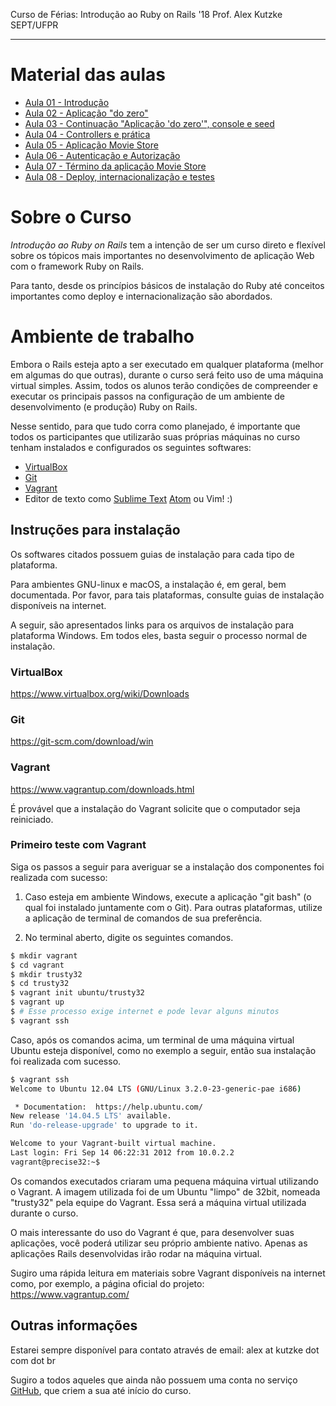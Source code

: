 Curso de Férias: Introdução ao Ruby on Rails '18
Prof. Alex Kutzke
SEPT/UFPR

---

# Material das aulas

* [Aula 01 - Introdução](https://github.com/alexkutzke/cursoror-material/blob/master/01.md)
* [Aula 02 - Aplicação "do zero"](https://github.com/alexkutzke/cursoror-material/blob/master/02.md)
* [Aula 03 - Continuação "Aplicação 'do zero'", console e seed](https://github.com/alexkutzke/cursoror-material/blob/master/03.md)
* [Aula 04 - Controllers e prática](https://github.com/alexkutzke/cursoror-material/blob/master/04.md)
* [Aula 05 - Aplicação Movie Store](https://github.com/alexkutzke/cursoror-material/blob/master/05.md)
* [Aula 06 - Autenticação e Autorização](https://github.com/alexkutzke/cursoror-material/blob/master/06.md)
* [Aula 07 - Término da aplicação Movie Store](https://github.com/alexkutzke/cursoror-material/blob/master/07.md)
* [Aula 08 - Deploy, internacionalização e testes](https://github.com/alexkutzke/cursoror-material/blob/master/08.md)

# Sobre o Curso

*Introdução ao Ruby on Rails* tem a intenção de ser um curso direto e flexível sobre os tópicos mais importantes no desenvolvimento de aplicação Web com o framework Ruby on Rails.

Para tanto, desde os princípios básicos de instalação do Ruby até conceitos importantes como deploy e internacionalização são abordados.

# Ambiente de trabalho

Embora o Rails esteja apto a ser executado em qualquer plataforma (melhor em algumas do que outras), durante o curso será feito uso de uma máquina virtual simples. Assim, todos os alunos terão condições de compreender e executar os principais passos na configuração de um ambiente de desenvolvimento (e produção) Ruby on Rails.

Nesse sentido, para que tudo corra como planejado, é importante que todos os participantes que utilizarão suas próprias máquinas no curso tenham instalados e configurados os seguintes softwares:

* [VirtualBox]
* [Git]
* [Vagrant]
* Editor de texto como [Sublime Text] [Atom] ou Vim! :)

## Instruções para instalação

Os softwares citados possuem guias de instalação para cada tipo de plataforma.

Para ambientes GNU-linux e macOS, a instalação é, em geral, bem documentada.
Por favor, para tais plataformas, consulte guias de instalação disponíveis na internet.

A seguir, são apresentados links para os arquivos de instalação para plataforma Windows. Em todos eles, basta seguir o processo normal de instalação.

### VirtualBox

https://www.virtualbox.org/wiki/Downloads

### Git

https://git-scm.com/download/win

### Vagrant

https://www.vagrantup.com/downloads.html

É provável que a instalação do Vagrant solicite que o computador seja reiniciado.

### Primeiro teste com Vagrant

Siga os passos a seguir para averiguar se a instalação dos componentes foi realizada com sucesso:

1) Caso esteja em ambiente Windows, execute a aplicação "git bash" (o qual foi instalado juntamente com o Git). Para outras plataformas, utilize a aplicação de terminal de comandos de sua preferência.

2) No terminal aberto, digite os seguintes comandos.

```bash
$ mkdir vagrant
$ cd vagrant
$ mkdir trusty32
$ cd trusty32
$ vagrant init ubuntu/trusty32
$ vagrant up
$ # Esse processo exige internet e pode levar alguns minutos
$ vagrant ssh
```

Caso, após os comandos acima, um terminal de uma máquina virtual Ubuntu esteja disponível, como no exemplo a seguir, então sua instalação foi realizada com sucesso.

```bash
$ vagrant ssh
Welcome to Ubuntu 12.04 LTS (GNU/Linux 3.2.0-23-generic-pae i686)

 * Documentation:  https://help.ubuntu.com/
New release '14.04.5 LTS' available.
Run 'do-release-upgrade' to upgrade to it.

Welcome to your Vagrant-built virtual machine.
Last login: Fri Sep 14 06:22:31 2012 from 10.0.2.2
vagrant@precise32:~$
```

Os comandos executados criaram uma pequena máquina virtual utilizando o Vagrant. A imagem utilizada foi de um Ubuntu "limpo" de 32bit, nomeada "trusty32" pela equipe do Vagrant. Essa será a máquina virtual utilizada durante o curso.

O mais interessante do uso do Vagrant é que, para desenvolver suas aplicações, você poderá utilizar seu próprio ambiente nativo. Apenas as aplicações Rails desenvolvidas irão rodar na máquina virtual.

Sugiro uma rápida leitura em materiais sobre Vagrant disponíveis na internet como, por exemplo, a página oficial do projeto: https://www.vagrantup.com/

## Outras informações

Estarei sempre disponível para contato através de email: alex at kutzke dot com dot br

Sugiro a todos aqueles que ainda não possuem uma conta no serviço [GitHub], que criem a sua até início do curso.

[VirtualBox]: https://www.virtualbox.org/wiki/Downloads
[Git]: https://git-scm.com/downloads
[Vagrant]: https://www.vagrantup.com/
[Sublime Text]: https://www.sublimetext.com/
[GitHub]: http://www.github.com
[Atom]: https://atom.io
